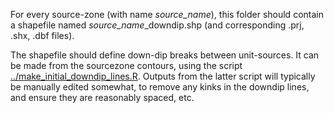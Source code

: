For every source-zone (with name *source_name*), this folder should contain
a shapefile named *source_name*_downdip.shp (and corresponding .prj, .shx, .dbf files). 

The shapefile should define down-dip breaks between unit-sources. It can be
made from the sourcezone contours, using the script
[../make_initial_downdip_lines.R](../make_initial_downdip_lines.R).  Outputs
from the latter script will typically be manually edited somewhat, to remove
any kinks in the downdip lines, and ensure they are reasonably spaced, etc.
